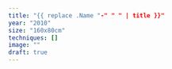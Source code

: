 ```yaml
---
title: "{{ replace .Name "-" " " | title }}"
year: "2010"
size: "160x80cm"
techniques: []
image: ""
draft: true
---
```

